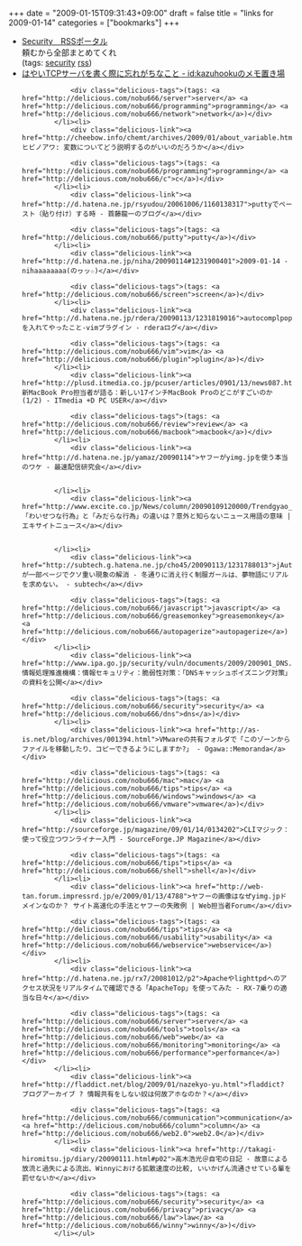 +++
date = "2009-01-15T09:31:43+09:00"
draft = false
title = "links for 2009-01-14"
categories = ["bookmarks"]
+++

<ul class="delicious"><li>
                <div class="delicious-link"><a href="http://isec-rss.ipa.go.jp/">Security　RSSポータル</a></div>
                <div class="delicious-extended">頼むから全部まとめてくれ</div>
                <div class="delicious-tags">(tags: <a href="http://delicious.com/nobu666/security">security</a> <a href="http://delicious.com/nobu666/rss">rss</a>)</div>
            </li><li>
                <div class="delicious-link"><a href="http://d.hatena.ne.jp/kazuhooku/20090108/1231410259">はやいTCPサーバを書く際に忘れがちなこと - id:kazuhookuのメモ置き場</a></div>
                
                <div class="delicious-tags">(tags: <a href="http://delicious.com/nobu666/server">server</a> <a href="http://delicious.com/nobu666/programming">programming</a> <a href="http://delicious.com/nobu666/network">network</a>)</div>
            </li><li>
                <div class="delicious-link"><a href="http://cheebow.info/chemt/archives/2009/01/about_variable.html">ヒビノアワ: 変数についてどう説明するのがいいのだろうか</a></div>
                
                <div class="delicious-tags">(tags: <a href="http://delicious.com/nobu666/programming">programming</a> <a href="http://delicious.com/nobu666/c">c</a>)</div>
            </li><li>
                <div class="delicious-link"><a href="http://d.hatena.ne.jp/rsyudou/20061006/1160138317">puttyでペースト（貼り付け）する時 - 首藤龍一のブログ</a></div>
                
                <div class="delicious-tags">(tags: <a href="http://delicious.com/nobu666/putty">putty</a>)</div>
            </li><li>
                <div class="delicious-link"><a href="http://d.hatena.ne.jp/niha/20090114#1231900401">2009-01-14 - nihaaaaaaaa(のヮッ☆)</a></div>
                
                <div class="delicious-tags">(tags: <a href="http://delicious.com/nobu666/screen">screen</a>)</div>
            </li><li>
                <div class="delicious-link"><a href="http://d.hatena.ne.jp/rdera/20090113/1231819016">autocomplpop.vimを入れてやったこと-vimプラグイン - rderaログ</a></div>
                
                <div class="delicious-tags">(tags: <a href="http://delicious.com/nobu666/vim">vim</a> <a href="http://delicious.com/nobu666/plugin">plugin</a>)</div>
            </li><li>
                <div class="delicious-link"><a href="http://plusd.itmedia.co.jp/pcuser/articles/0901/13/news087.html">新MacBook Pro担当者が語る：新しい17インチMacBook Proのどこがすごいのか (1/2) - ITmedia +D PC USER</a></div>
                
                <div class="delicious-tags">(tags: <a href="http://delicious.com/nobu666/review">review</a> <a href="http://delicious.com/nobu666/macbook">macbook</a>)</div>
            </li><li>
                <div class="delicious-link"><a href="http://d.hatena.ne.jp/yamaz/20090114">ヤフーがyimg.jpを使う本当のワケ - 最速配信研究会</a></div>
                
                
            </li><li>
                <div class="delicious-link"><a href="http://www.excite.co.jp/News/column/20090109120000/Trendgyao_9492.html">「わいせつな行為」と「みだらな行為」の違いは？意外と知らないニュース用語の意味 | エキサイトニュース</a></div>
                
                
            </li><li>
                <div class="delicious-link"><a href="http://subtech.g.hatena.ne.jp/cho45/20090113/1231788013">jAutoPagerize が一部ページでクソ重い現象の解消 - 冬通りに消え行く制服ガールは、夢物語にリアルを求めない。 - subtech</a></div>
                
                <div class="delicious-tags">(tags: <a href="http://delicious.com/nobu666/javascript">javascript</a> <a href="http://delicious.com/nobu666/greasemonkey">greasemonkey</a> <a href="http://delicious.com/nobu666/autopagerize">autopagerize</a>)</div>
            </li><li>
                <div class="delicious-link"><a href="http://www.ipa.go.jp/security/vuln/documents/2009/200901_DNS.html">情報処理推進機構：情報セキュリティ：脆弱性対策：「DNSキャッシュポイズニング対策」の資料を公開</a></div>
                
                <div class="delicious-tags">(tags: <a href="http://delicious.com/nobu666/security">security</a> <a href="http://delicious.com/nobu666/dns">dns</a>)</div>
            </li><li>
                <div class="delicious-link"><a href="http://as-is.net/blog/archives/001394.html">VMwareの共有フォルダで「このゾーンからファイルを移動したり、コピーできるようにしますか?」 - Ogawa::Memoranda</a></div>
                
                <div class="delicious-tags">(tags: <a href="http://delicious.com/nobu666/mac">mac</a> <a href="http://delicious.com/nobu666/tips">tips</a> <a href="http://delicious.com/nobu666/windows">windows</a> <a href="http://delicious.com/nobu666/vmware">vmware</a>)</div>
            </li><li>
                <div class="delicious-link"><a href="http://sourceforge.jp/magazine/09/01/14/0134202">CLIマジック：使って役立つワンライナー入門 - SourceForge.JP Magazine</a></div>
                
                <div class="delicious-tags">(tags: <a href="http://delicious.com/nobu666/tips">tips</a> <a href="http://delicious.com/nobu666/shell">shell</a>)</div>
            </li><li>
                <div class="delicious-link"><a href="http://web-tan.forum.impressrd.jp/e/2009/01/13/4788">ヤフーの画像はなぜyimg.jpドメインなのか？ サイト高速化の手法とヤフーの失敗例 | Web担当者Forum</a></div>
                
                <div class="delicious-tags">(tags: <a href="http://delicious.com/nobu666/tips">tips</a> <a href="http://delicious.com/nobu666/usability">usability</a> <a href="http://delicious.com/nobu666/webservice">webservice</a>)</div>
            </li><li>
                <div class="delicious-link"><a href="http://d.hatena.ne.jp/rx7/20081012/p2">Apacheやlighttpdへのアクセス状況をリアルタイムで確認できる「ApacheTop」を使ってみた - RX-7乗りの適当な日々</a></div>
                
                <div class="delicious-tags">(tags: <a href="http://delicious.com/nobu666/server">server</a> <a href="http://delicious.com/nobu666/tools">tools</a> <a href="http://delicious.com/nobu666/web">web</a> <a href="http://delicious.com/nobu666/monitoring">monitoring</a> <a href="http://delicious.com/nobu666/performance">performance</a>)</div>
            </li><li>
                <div class="delicious-link"><a href="http://fladdict.net/blog/2009/01/nazekyo-yu.html">fladdict? ブログアーカイブ ? 情報共有をしない奴は何故アホなのか？</a></div>
                
                <div class="delicious-tags">(tags: <a href="http://delicious.com/nobu666/communication">communication</a> <a href="http://delicious.com/nobu666/column">column</a> <a href="http://delicious.com/nobu666/web2.0">web2.0</a>)</div>
            </li><li>
                <div class="delicious-link"><a href="http://takagi-hiromitsu.jp/diary/20090111.html#p02">高木浩光＠自宅の日記 - 故意による放流と過失による流出、Winnyにおける拡散速度の比較, いいかげん流通させている輩を罰せないか</a></div>
                
                <div class="delicious-tags">(tags: <a href="http://delicious.com/nobu666/security">security</a> <a href="http://delicious.com/nobu666/privacy">privacy</a> <a href="http://delicious.com/nobu666/law">law</a> <a href="http://delicious.com/nobu666/winny">winny</a>)</div>
            </li></ul>
